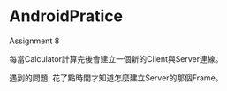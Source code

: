 # AndroidPratice
Assignment 8

每當Calculator計算完後會建立一個新的Client與Server連線。

遇到的問題:
花了點時間才知道怎麼建立Server的那個Frame。
